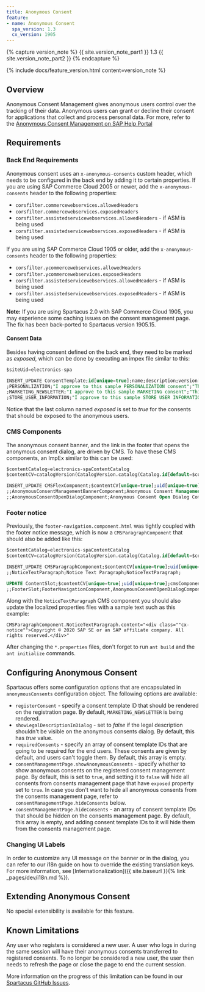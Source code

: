 ```yaml
---
title: Anonymous Consent
feature:
- name: Anonymous Consent
  spa_version: 1.3
  cx_version: 1905
---
```


{% capture version_note %}
{{ site.version_note_part1 }} 1.3 {{ site.version_note_part2 }}
{% endcapture %}

{% include docs/feature_version.html content=version_note %}

## Overview

Anonymous Consent Management gives anonymous users control over the tracking of their data. Anonymous users can grant or decline their consent for applications that collect and process personal data. For more, refer to the [Anonymous Consent Management on SAP Help Portal](https://help.sap.com/viewer/9d346683b0084da2938be8a285c0c27a/latest/en-US/a9f387f70d484c19971aca001dc71bc5.html?q=anonymous%20consent)

## Requirements

### Back End Requirements

Anonymous consent uses an `x-anonymous-consents` custom header, which needs to be configured in the back end by adding it to certain properties. If you are using SAP Commerce Cloud 2005 or newer, add the `x-anonymous-consents` header to the following properties:

- `corsfilter.commercewebservices.allowedHeaders`
- `corsfilter.commercewebservices.exposedHeaders`
- `corsfilter.assistedservicewebservices.allowedHeaders` - if ASM is being used
- `corsfilter.assistedservicewebservices.exposedHeaders` - if ASM is being used

If you are using SAP Commerce Cloud 1905 or older, add the `x-anonymous-consents` header to the following properties:

- `corsfilter.ycommercewebservices.allowedHeaders`
- `corsfilter.ycommercewebservices.exposedHeaders`
- `corsfilter.assistedservicewebservices.allowedHeaders` - if ASM is being used
- `corsfilter.assistedservicewebservices.exposedHeaders` - if ASM is being used

**Note:** If you are using Spartacus 2.0 with SAP Commerce Cloud 1905, you may experience some caching issues on the consent management page. The fix has been back-ported to Spartacus version 1905.15.

#### Consent Data

Besides having consent defined on the back end, they need to be marked as _exposed_, which can be done by executing an impex file similar to this:

```sql
$siteUid=electronics-spa

INSERT_UPDATE ConsentTemplate;id[unique=true];name;description;version[unique=true];baseSite(uid)[unique=true,default=$siteUid];exposed
;PERSONALIZATION;"I approve to this sample PERSONALIZATION consent";"This is a sample personalization consent description that will need to be updated or replaced.";0;;true
;MARKETING_NEWSLETTER;"I approve to this sample MARKETING consent";"This is a sample marketing consent description that will need to be updated or replaced, based on the valid registration consent required.";0;;true
;STORE_USER_INFORMATION;"I approve to this sample STORE USER INFORMATION consent";"This is a sample store user information consent description that will need to be updated or replaced.";0;;true
```

Notice that the last column named _exposed_ is set to _true_ for the consents that should be exposed to the anonymous users.

### CMS Components

The anonymous consent banner, and the link in the footer that opens the anonymous consent dialog, are driven by CMS. To have these CMS components, an ImpEx similar to this can be used:

```sql
$contentCatalog=electronics-spaContentCatalog
$contentCV=catalogVersion(CatalogVersion.catalog(Catalog.id[default=$contentCatalog]),CatalogVersion.version[default=Staged])[default=$contentCatalog:Staged]

INSERT_UPDATE CMSFlexComponent;$contentCV[unique=true];uid[unique=true];name;flexType;&componentRef;restrictions(uid,$contentCV)
;;AnonymousConsentManagementBannerComponent;Anonymous Consent Management Banner Component;AnonymousConsentManagementBannerComponent;AnonymousConsentManagementBannerComponent;anonymousUserRestriction
;;AnonymousConsentOpenDialogComponent;Anonymous Consent Open Dialog Component;AnonymousConsentOpenDialogComponent;AnonymousConsentOpenDialogComponent;anonymousUserRestriction
```

### Footer notice

Previously, the `footer-navigation.component.html` was tightly coupled with the footer notice message, which is now a `CMSParagraphComponent` that should also be added like this:

```sql
$contentCatalog=electronics-spaContentCatalog
$contentCV=catalogVersion(CatalogVersion.catalog(Catalog.id[default=$contentCatalog]),CatalogVersion.version[default=Staged])[default=$contentCatalog:Staged]

INSERT_UPDATE CMSParagraphComponent;$contentCV[unique=true];uid[unique=true];name;&componentRef;
;;NoticeTextParagraph;Notice Text Paragraph;NoticeTextParagraph;

UPDATE ContentSlot;$contentCV[unique=true];uid[unique=true];cmsComponents(uid, $contentCV)
;;FooterSlot;FooterNavigationComponent,AnonymousConsentOpenDialogComponent,NoticeTextParagraph,AnonymousConsentManagementBannerComponent
```

Along with the `NoticeTextParagraph` CMS component you should also update the localized properties files with a sample text such as this example:

```properties
CMSParagraphComponent.NoticeTextParagraph.content="<div class=""cx-notice"">Copyright © 2020 SAP SE or an SAP affiliate company. All rights reserved.</div>"
```

After changing the `*.properties` files, don't forget to run `ant build` and the `ant initialize` commands.

## Configuring Anonymous Consent

Spartacus offers some configuration options that are encapsulated in `anonymousConsents` configuration object. The following options are available:

- `registerConsent` - specify a consent template ID that should be rendered on the registration page. By default, `MARKETING_NEWSLETTER` is being rendered.
- `showLegalDescriptionInDialog` - set to _false_ if the legal description shouldn't be visible on the anonymous consents dialog. By default, this has _true_ value.
- `requiredConsents` - specify an array of consent template IDs that are going to be required for the end users. These consents are given by default, and users can't toggle them. By default, this array is empty.
- `consentManagementPage.showAnonymousConsents` - specify whether to show anonymous consents on the registered consent management page. By default, this is set to `true`, and setting it to `false` will hide all consents from consents management page that have `exposed` property set to `true`. In case you don't want to hide all anonymous consents from the consents management page, refer to `consentManagementPage.hideConsents` below.
- `consentManagementPage.hideConsents` - an array of consent template IDs that should be hidden on the consents management page. By default, this array is empty, and adding consent template IDs to it will hide them from the consents management page.

### Changing UI Labels

In order to customize any UI message on the banner or in the dialog, you can refer to our i18n guide on how to override the existing translation keys. For more information, see [Internationalization]({{ site.baseurl }}{% link _pages/dev/i18n.md %}).

## Extending Anonymous Consent

No special extensibility is available for this feature.

## Known Limitations

Any user who registers is considered a new user. A user who logs in during the same session will have their anonymous consents transferred to registered consents. To no longer be considered a new user, the user then needs to refresh the page or close the page to end the current session.

More information on the progress of this limitation can be found in our [Spartacus GitHub Issues](https://github.com/SAP/spartacus/issues/6467).
